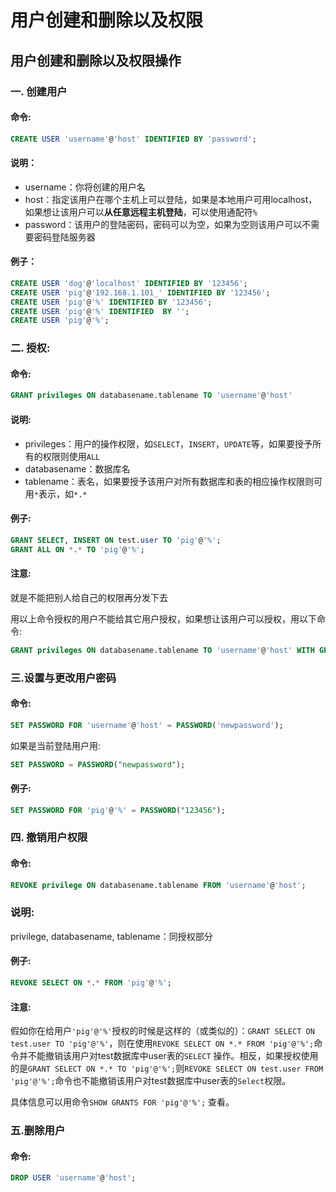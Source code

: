 # 用户创建和删除以及权限

## 用户创建和删除以及权限操作

### 一. 创建用户

#### 命令:

```sql
CREATE USER 'username'@'host' IDENTIFIED BY 'password';
```

#### 说明：

* username：你将创建的用户名
* host：指定该用户在哪个主机上可以登陆，如果是本地用户可用localhost，如果想让该用户可以**从任意远程主机登陆**，可以使用通配符`%`
* password：该用户的登陆密码，密码可以为空，如果为空则该用户可以不需要密码登陆服务器

#### 例子：

```sql
CREATE USER 'dog'@'localhost' IDENTIFIED BY '123456';
CREATE USER 'pig'@'192.168.1.101_' IDENTIFIED BY '123456';
CREATE USER 'pig'@'%' IDENTIFIED BY '123456';
CREATE USER 'pig'@'%' IDENTIFIED  BY '';
CREATE USER 'pig'@'%';
```

### 二. 授权:

#### 命令:

```sql
GRANT privileges ON databasename.tablename TO 'username'@'host'
```

#### 说明:

* privileges：用户的操作权限，如`SELECT`，`INSERT`，`UPDATE`等，如果要授予所有的权限则使用`ALL`
* databasename：数据库名
* tablename：表名，如果要授予该用户对所有数据库和表的相应操作权限则可用`*`表示，如`*.*`

#### 例子:

```sql
GRANT SELECT, INSERT ON test.user TO 'pig'@'%';
GRANT ALL ON *.* TO 'pig'@'%';
```

#### 注意:

就是不能把别人给自己的权限再分发下去

用以上命令授权的用户不能给其它用户授权，如果想让该用户可以授权，用以下命令:

```sql
GRANT privileges ON databasename.tablename TO 'username'@'host' WITH GRANT OPTION;
```

### 三.设置与更改用户密码

#### 命令:

```sql
SET PASSWORD FOR 'username'@'host' = PASSWORD('newpassword');
```

如果是当前登陆用户用:

```sql
SET PASSWORD = PASSWORD("newpassword");
```

#### 例子:

```sql
SET PASSWORD FOR 'pig'@'%' = PASSWORD("123456");
```

### 四. 撤销用户权限

#### 命令:

```sql
REVOKE privilege ON databasename.tablename FROM 'username'@'host';
```

### 说明:

privilege, databasename, tablename：同授权部分

#### 例子:

```sql
REVOKE SELECT ON *.* FROM 'pig'@'%';
```

#### 注意:

假如你在给用户`'pig'@'%'`授权的时候是这样的（或类似的）：`GRANT SELECT ON test.user TO 'pig'@'%'`，则在使用`REVOKE SELECT ON *.* FROM 'pig'@'%';`命令并不能撤销该用户对test数据库中user表的`SELECT` 操作。相反，如果授权使用的是`GRANT SELECT ON *.* TO 'pig'@'%';`则`REVOKE SELECT ON test.user FROM 'pig'@'%';`命令也不能撤销该用户对test数据库中user表的`Select`权限。

具体信息可以用命令`SHOW GRANTS FOR 'pig'@'%';` 查看。

### 五.删除用户

#### 命令:

```sql
DROP USER 'username'@'host';
```

